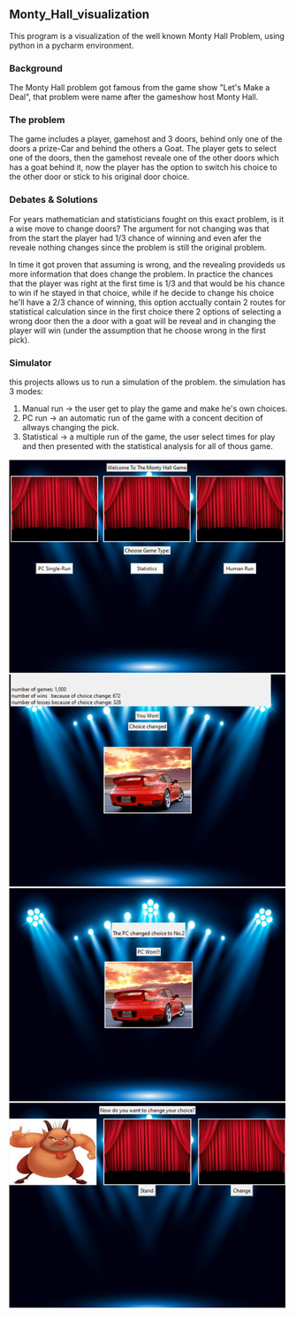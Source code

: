 ## Monty_Hall_visualization

This program is a visualization of the well known Monty Hall Problem, using python in a pycharm environment.

### Background
The Monty Hall problem got famous from the game show "Let's Make a Deal", that problem were name after the gameshow host Monty Hall.

### The problem
The game includes a player, gamehost and 3 doors, behind only one of the doors a prize-Car and behind the others a Goat.
The player gets to select one of the doors, then the gamehost reveale  one of the other doors which has a goat behind it, now the player has the option to switch his choice to the other door or stick to his original door choice.

### Debates & Solutions
For years mathematician and statisticians fought on this exact problem, is it a wise move to change doors?
The argument for not changing was that from the start the player had 1/3 chance of winning and even afer the reveale nothing changes since the problem is still the original problem.

In time it got proven that assuming is wrong, and the revealing provideds us more information that does change the problem.
In practice the chances that the player was right at the first time is 1/3 and that would be his chance to win if he stayed in that choice, while if he decide to change his choice he'll have a 2/3 chance of winning, this option acctually contain 2 routes for statistical calculation since in the first choice there 2 options of selecting a wrong door then the a door with a goat will be reveal and in changing the player will win (under the assumption that he choose wrong in the first pick). 


### Simulator
 this projects allows us to run a simulation of the problem.
 the simulation has 3 modes:
 1. Manual run -> the user get to play the game and make he's own choices.
 2. PC run -> an automatic run of the game with a concent decition of allways changing the pick.
 3. Statistical -> a multiple run of the game, the user select times for play and then presented with the statistical analysis for all of thous game.
 

<div display= "table">

<img src="https://github.com/RennyCode/Monty_Hall_Simulator/blob/main/menu_screen.png" width = "500px" />

<img src="https://github.com/RennyCode/Monty_Hall_Simulator/blob/main/stat_screen.png" width = "500px" />

<img src="https://github.com/RennyCode/Monty_Hall_Simulator/blob/main/pc_run_res_screen.png" width = "500px" />

<img src="https://github.com/RennyCode/Monty_Hall_Simulator/blob/main/manual_screen.png" width = "500px" />
 
</div> 
